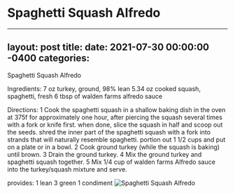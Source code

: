 # Spaghetti Squash Alfredo
---
layout: post
title: 
date:   2021-07-30 00:00:00 -0400
categories: 
---
Spaghetti Squash Alfredo

Ingredients:
7 oz turkey, ground, 98% lean
5.34 oz cooked squash, spaghetti, fresh
6 tbsp of walden farms alfredo sauce

Directions:
1 Cook the spaghetti squash in a shallow baking dish in the oven at 375f for approximately one hour, after piercing the squash several times with a fork or knife first. when done, slice the squash in half and scoop out the seeds. shred the inner part of the spaghetti squash with a fork into strands that will naturally resemble spaghetti. portion out 1 1/2 cups and put on a plate or in a bowl.
2 Cook ground turkey (while the squash is baking) until brown.
3 Drain the ground turkey.
4 Mix the ground turkey and spaghetti squash together.
5 Mix 1/4 cup of walden farms Alfredo sauce into the turkey/squash mixture and serve.

provides:
1 lean 3 green 1 condiment
![Spaghetti Squash Alfredo](/images/Spaghetti%20Squash%20Alfredo.png)

